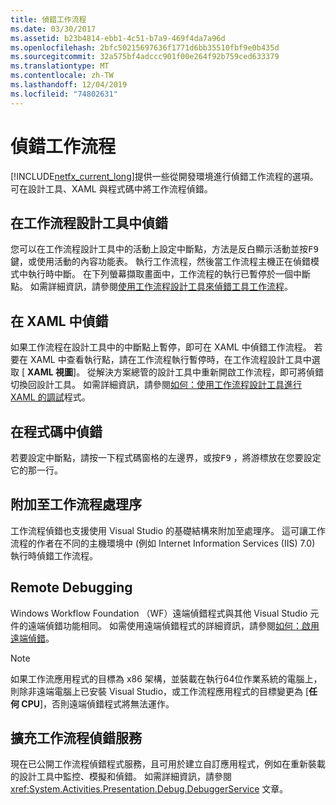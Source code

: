 ```yaml
---
title: 偵錯工作流程
ms.date: 03/30/2017
ms.assetid: b23b4814-ebb1-4c51-b7a9-469f4da7a96d
ms.openlocfilehash: 2bfc50215697636f1771d6bb35510fbf9e0b435d
ms.sourcegitcommit: 32a575bf4adccc901f00e264f92b759ced633379
ms.translationtype: MT
ms.contentlocale: zh-TW
ms.lasthandoff: 12/04/2019
ms.locfileid: "74802631"
---
```

# <a name="debugging-workflows"></a>偵錯工作流程

[!INCLUDE[netfx_current_long](../../../includes/netfx-current-long-md.md)]提供一些從開發環境進行偵錯工作流程的選項。 可在設計工具、XAML 與程式碼中將工作流程偵錯。

## <a name="debugging-in-the-workflow-designer"></a>在工作流程設計工具中偵錯

您可以在工作流程設計工具中的活動上設定中斷點，方法是反白顯示活動並按<kbd>F9</kbd>鍵，或使用活動的內容功能表。 執行工作流程，然後當工作流程主機正在偵錯模式中執行時中斷。 在下列螢幕擷取畫面中，工作流程的執行已暫停於一個中斷點。 如需詳細資訊，請參閱[使用工作流程設計工具來偵錯工具工作流程](/visualstudio/workflow-designer/debugging-workflows-with-the-workflow-designer)。

## <a name="debugging-in-xaml"></a>在 XAML 中偵錯

如果工作流程在設計工具中的中斷點上暫停，即可在 XAML 中偵錯工作流程。 若要在 XAML 中查看執行點，請在工作流程執行暫停時，在工作流程設計工具中選取 [ **XAML 視圖**]。 從解決方案總管的設計工具中重新開啟工作流程，即可將偵錯切換回設計工具。 如需詳細資訊，請參閱[如何：使用工作流程設計工具進行 XAML 的調試](/visualstudio/workflow-designer/how-to-debug-xaml-with-the-workflow-designer)程式。

## <a name="debugging-in-code"></a>在程式碼中偵錯

若要設定中斷點，請按一下程式碼窗格的左邊界，或按<kbd>F9</kbd> ，將游標放在您要設定它的那一行。

## <a name="attaching-to-a-workflow-process"></a>附加至工作流程處理序

工作流程偵錯也支援使用 Visual Studio 的基礎結構來附加至處理序。 這可讓工作流程的作者在不同的主機環境中 (例如 Internet Information Services (IIS) 7.0) 執行時偵錯工作流程。

## <a name="remote-debugging"></a>Remote Debugging

Windows Workflow Foundation （WF）遠端偵錯程式與其他 Visual Studio 元件的遠端偵錯功能相同。 如需使用遠端偵錯程式的詳細資訊，請參閱[如何：啟用遠端偵錯](https://docs.microsoft.com/previous-versions/visualstudio/visual-studio-2010/febz73k0(v=vs.100))。

> [!NOTE]
> 如果工作流應用程式的目標為 x86 架構，並裝載在執行64位作業系統的電腦上，則除非遠端電腦上已安裝 Visual Studio，或工作流程應用程式的目標變更為 [**任何 CPU**]，否則遠端偵錯程式將無法運作。

## <a name="extending-the-workflow-debugging-service"></a>擴充工作流程偵錯服務

現在已公開工作流程偵錯程式服務，且可用於建立自訂應用程式，例如在重新裝載的設計工具中監控、模擬和偵錯。 如需詳細資訊，請參閱 <xref:System.Activities.Presentation.Debug.DebuggerService> 文章。
